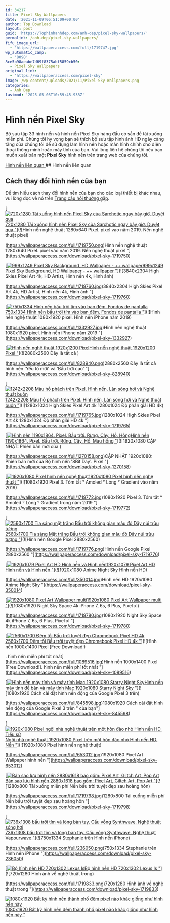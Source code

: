 ```yaml
---
id: 34217
title: Pixel Sky Wallpapers
date: '2021-11-09T06:51:09+00:00'
author: Top Download
layout: post
guid: 'https://Tophinhanhdep.com/anh-dep/pixel-sky-wallpapers/'
permalink: /anh-dep/pixel-sky-wallpapers/
fifu_image_url:
  - 'https://wallpaperaccess.com/full/1719747.jpg'
wp_automatic_camp:
  - '8098'
8ce5b98aeabe7d69f8375abf5859cb50:
  - Pixel Sky Wallpapers
original_link:
  - 'https://wallpaperaccess.com/pixel-sky'
image: /wp-content/uploads/2021/11/Pixel-Sky-Wallpapers.png
categories:
  - Ảnh Đẹp
lastmod: '2025-05-03T10:59:45.938Z'
---
```

# Hình nền Pixel Sky

Bộ sưu tập 33 hình nền và hình nền Pixel Sky hàng đầu có sẵn để tải xuống miễn phí. Chúng tôi hy vọng bạn sẽ thích bộ sưu tập hình ảnh HD ngày càng tăng của chúng tôi để sử dụng làm hình nền hoặc màn hình chính cho điện thoại thông minh hoặc máy tính của bạn. Vui lòng liên hệ chúng tôi nếu bạn muốn xuất bản một **Pixel Sky** hình nền trên trang web của chúng tôi.

[Hình nền liên quan ](#related) ## Hình nền liên quan

## Cách thay đổi hình nền của bạn

Để tìm hiểu cách thay đổi hình nền của bạn cho các loại thiết bị khác nhau, vui lòng đọc về nó trên [Trang câu hỏi thường gặp](https://tophinhanhdep.com/faq/).

  
[[![720x1280 Tải xuống hình nền Pixel Sky của Sarchotic ngay bây giờ.  Duyệt qua](https://wallpaperaccess.com/full/1719747.jpg)720x1280 Tải xuống hình nền Pixel Sky của Sarchotic ngay bây giờ. Duyệt qua "](https://wallpaperaccess.com/download/pixel-sky-1719747)](![Hình nền nghệ thuật 1280x640 Pixel.  pixel vào năm 2019. Nền nghệ thuật pixel)

(https://wallpaperaccess.com/full/1719750.png)Hình nền nghệ thuật 1280x640 Pixel. pixel vào năm 2019. Nền nghệ thuật pixel "](https://wallpaperaccess.com/download/pixel-sky-1719750)

[[![999x1249 Pixel Sky Background, HD Wallpaper - ++ wallpaper](https://wallpaperaccess.com/full/1719751.png)999x1249 Pixel Sky Background, HD Wallpaper - ++ wallpaper "](https://wallpaperaccess.com/download/pixel-sky-1719751)](![3840x2304 High Skies Pixel Art 4k, HD Artist, Hình nền 4k, Hình ảnh)

(https://wallpaperaccess.com/full/1719760.jpg)3840x2304 High Skies Pixel Art 4k, HD Artist, Hình nền 4k, Hình ảnh "](https://wallpaperaccess.com/download/pixel-sky-1719760)

[[![750x1334 Hình nền bầu trời tím vào ban đêm.  Fondos de pantalla](https://wallpaperaccess.com/full/636016.png)750x1334 Hình nền bầu trời tím vào ban đêm. Fondos de pantalla "](https://wallpaperaccess.com/download/pixel-sky-636016)](![Hình nền nghệ thuật 1080x1920 pixel.  Hình nền iPhone năm 2019)

(https://wallpaperaccess.com/full/1332927.jpg)Hình nền nghệ thuật 1080x1920 pixel. Hình nền iPhone năm 2019 "](https://wallpaperaccess.com/download/pixel-sky-1332927)

[[![Hình nền nghệ thuật 1920x1200 Pixel](https://wallpaperaccess.com/full/435922.jpg)Hình nền nghệ thuật 1920x1200 Pixel "](https://wallpaperaccess.com/download/pixel-sky-435922)](![2880x2560 Đây là tất cả )

(https://wallpaperaccess.com/full/828940.png)2880x2560 Đây là tất cả hình nền 'Yếu tố mới' và 'Bầu trời cao' "](https://wallpaperaccess.com/download/pixel-sky-828940)

[[![1242x2208 Màu hổ phách trên Pixel.  Hình nền, Làn sóng hơi và Nghệ thuật buồn](https://wallpaperaccess.com/full/656571.jpg)1242x2208 Màu hổ phách trên Pixel. Hình nền, Làn sóng hơi và Nghệ thuật buồn "](https://wallpaperaccess.com/download/pixel-sky-656571)](![1280x1024 High Skies Pixel Art 4k 1280x1024 Độ phân giải HD 4k)

(https://wallpaperaccess.com/full/1719765.jpg)1280x1024 High Skies Pixel Art 4k 1280x1024 Độ phân giải HD 4k "](https://wallpaperaccess.com/download/pixel-sky-1719765)

[[![Hình nền 1190x1864.  Pixel.  Bầu trời.  Rừng.  Cây.  Hồ.  Hồng](https://wallpaperaccess.com/full/1719746.jpg)Hình nền 1190x1864. Pixel. Bầu trời. Rừng. Cây. Hồ. Màu hồng "](https://wallpaperaccess.com/download/pixel-sky-1719746)](![1920x1080 CẬP NHẬT: Phiên bản mới của )

(https://wallpaperaccess.com/full/1270158.png)CẬP NHẬT 1920x1080: Phiên bản mới của Bộ hình nền '8Bit Day'. Pixel "](https://wallpaperaccess.com/download/pixel-sky-1270158)

[[![1920x1080 Pixel hình nền nghệ thuật](https://wallpaperaccess.com/full/1719771.jpg)1920x1080 Pixel hình nền nghệ thuật "](https://wallpaperaccess.com/download/pixel-sky-1719771)](![1080x1920 Pixel 3. Tóm tắt ° Amoled ° Lỏng ° Gradient vào năm 2019)

(https://wallpaperaccess.com/full/1719772.jpg)1080x1920 Pixel 3. Tóm tắt ° Amoled ° Lỏng ° Gradient trong năm 2019 "](https://wallpaperaccess.com/download/pixel-sky-1719772)

[[![2560x1700 Tia sáng mặt trăng Bầu trời không gian màu đỏ Dãy núi trừu tượng](https://wallpaperaccess.com/full/1719775.jpg)2560x1700 Tia sáng Mặt trăng Bầu trời không gian màu đỏ Dãy núi trừu tượng "](https://wallpaperaccess.com/download/pixel-sky-1719775)](![Hình nền Google Pixel 2880x2560)

(https://wallpaperaccess.com/full/1719776.png)Hình nền Google Pixel 2880x2560 "](https://wallpaperaccess.com/download/pixel-sky-1719776)

[[![1920x1079 Pixel Art HD Hình nền và Hình nền](https://wallpaperaccess.com/full/435917.png)1920x1079 Pixel Art HD Hình nền và Hình nền "](https://wallpaperaccess.com/download/pixel-sky-435917)](![1920x1080 Anime Night Sky Hình nền HD)

(https://wallpaperaccess.com/full/350014.jpg)Hình nền HD 1920x1080 Anime Night Sky "](https://wallpaperaccess.com/download/pixel-sky-350014)

[[![1920x1080 Pixel Art Wallpaper multi](https://wallpaperaccess.com/full/1719779.jpg)1920x1080 Pixel Art Wallpaper multi "](https://wallpaperaccess.com/download/pixel-sky-1719779)](![1080x1920 Night Sky Space 4k iPhone 7, 6s, 6 Plus, Pixel xl)

(https://wallpaperaccess.com/full/1719780.jpg)1080x1920 Night Sky Space 4k iPhone 7, 6s, 6 Plus, Pixel xl "](https://wallpaperaccess.com/download/pixel-sky-1719780)

[[![2560x1700 Đêm tối Bầu trời tuyệt đẹp Chromebook Pixel HD 4k](https://wallpaperaccess.com/full/1719789.jpg)2560x1700 Đêm tối Bầu trời tuyệt đẹp Chromebook Pixel HD 4k "](https://wallpaperaccess.com/download/pixel-sky-1719789)](![Hình nền 1000x1400 Pixel [Free Download!)

.  hình nền miễn phí tốt nhất](https://wallpaperaccess.com/full/1089516.jpg)Hình nền 1000x1400 Pixel \[Free Download!\]. hình nền miễn phí tốt nhất "](https://wallpaperaccess.com/download/pixel-sky-1089516)

[[![Hình nền máy tính và máy tính Mac 1920x1080 Starry Night Sky](https://wallpaperaccess.com/full/1719793.jpg)Hình nền máy tính để bàn và máy tính Mac 1920x1080 Starry Night Sky "](https://wallpaperaccess.com/download/pixel-sky-1719793)](![1080x1920 Cách cài đặt hình nền động của Google Pixel 3 trên)

(https://wallpaperaccess.com/full/845598.jpg)1080x1920 Cách cài đặt hình nền động của Google Pixel 3 trên " của bạn"](https://wallpaperaccess.com/download/pixel-sky-845598)

[[![1920x1080 Pixel ngôi nhà nghệ thuật trên một hòn đảo nhỏ Hình nền HD.  Tiểu sử](https://wallpaperaccess.com/full/1719795.jpg)Ngôi nhà nghệ thuật 1920x1080 Pixel trên một hòn đảo nhỏ Hình nền HD. Nền "](https://wallpaperaccess.com/download/pixel-sky-1719795)](![1920x1080 Pixel hình nền nghệ thuật)

(https://wallpaperaccess.com/full/653012.jpg)1920x1080 Pixel Art Wallpaper hình nền "](https://wallpaperaccess.com/download/pixel-sky-653012)

[[![Bản sao lưu hình nền 2880x1618 bao gồm: Pixel Art, Giltch Art, Pop Art](https://wallpaperaccess.com/full/637106.jpg)Bản sao lưu hình nền 2880x1618 bao gồm: Pixel Art, Giltch Art, Pop Art "](https://wallpaperaccess.com/download/pixel-sky-637106)](![1280x800 Tải xuống miễn phí Nền bầu trời tuyệt đẹp sau hoàng hôn)

(https://wallpaperaccess.com/full/1719798.jpg)1280x800 Tải xuống miễn phí Nền bầu trời tuyệt đẹp sau hoàng hôn "](https://wallpaperaccess.com/download/pixel-sky-1719798)

[[![736x1308 bầu trời tím và lòng bàn tay.  Cầu vồng Synthwave.  Nghệ thuật sóng hơi](https://wallpaperaccess.com/full/1719799.jpg)736x1308 bầu trời tím và lòng bàn tay. Cầu vồng Synthwave. Nghệ thuật Vapourwave "](https://wallpaperaccess.com/download/pixel-sky-1719799)](![750x1334 Stephanie trên Hình nền iPhone)

(https://wallpaperaccess.com/full/236050.png)750x1334 Stephanie trên Hình nền iPhone "](https://wallpaperaccess.com/download/pixel-sky-236050)

[[![Bộ hình nền HD 720x1302 Lexus Is](https://wallpaperaccess.com/full/1719823.jpg)Bộ hình nền HD 720x1302 Lexus Is "](https://wallpaperaccess.com/download/pixel-sky-1719823)](![720x1280 Hình ảnh về nghệ thuật trong)

(https://wallpaperaccess.com/full/1719833.png)720x1280 Hình ảnh về nghệ thuật trong "](https://wallpaperaccess.com/download/pixel-sky-1719833)

[![1080x1920 Bất kỳ hình nền thành phố đêm pixel nào khác giống như hình nền này](https://wallpaperaccess.com/full/1504001.jpg)1080x1920 Bất kỳ hình nền đêm thành phố pixel nào khác giống như hình nền này "](https://wallpaperaccess.com/download/pixel-sky-1504001)
